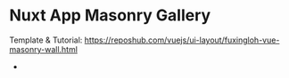 # Nuxt App Masonry Gallery

Template & Tutorial: https://reposhub.com/vuejs/ui-layout/fuxingloh-vue-masonry-wall.html

-
